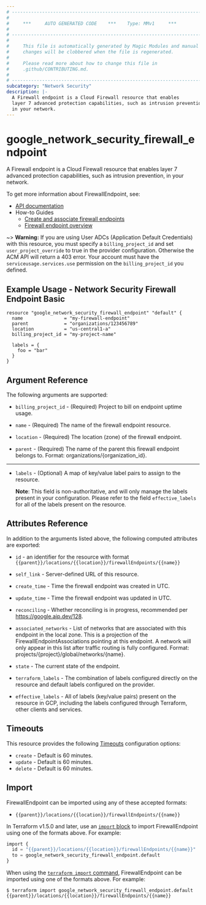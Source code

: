 ```yaml
---
# ----------------------------------------------------------------------------
#
#     ***     AUTO GENERATED CODE    ***    Type: MMv1     ***
#
# ----------------------------------------------------------------------------
#
#     This file is automatically generated by Magic Modules and manual
#     changes will be clobbered when the file is regenerated.
#
#     Please read more about how to change this file in
#     .github/CONTRIBUTING.md.
#
# ----------------------------------------------------------------------------
subcategory: "Network Security"
description: |-
  A Firewall endpoint is a Cloud Firewall resource that enables
  layer 7 advanced protection capabilities, such as intrusion prevention,
  in your network.
---
```


# google_network_security_firewall_endpoint

A Firewall endpoint is a Cloud Firewall resource that enables
layer 7 advanced protection capabilities, such as intrusion prevention,
in your network.


To get more information about FirewallEndpoint, see:

* [API documentation](https://cloud.google.com/firewall/docs/reference/network-security/rest/v1/organizations.locations.firewallEndpoints)
* How-to Guides
    * [Create and associate firewall endpoints](https://cloud.google.com/firewall/docs/configure-firewall-endpoints)
    * [Firewall endpoint overview](https://cloud.google.com/firewall/docs/about-firewall-endpoints)

~> **Warning:** If you are using User ADCs (Application Default Credentials) with this resource,
you must specify a `billing_project_id` and set `user_project_override` to true
in the provider configuration. Otherwise the ACM API will return a 403 error.
Your account must have the `serviceusage.services.use` permission on the
`billing_project_id` you defined.

## Example Usage - Network Security Firewall Endpoint Basic


```hcl
resource "google_network_security_firewall_endpoint" "default" {
  name               = "my-firewall-endpoint"
  parent             = "organizations/123456789"
  location           = "us-central1-a"
  billing_project_id = "my-project-name"

  labels = {
    foo = "bar"
  }
}
```

## Argument Reference

The following arguments are supported:


* `billing_project_id` -
  (Required)
  Project to bill on endpoint uptime usage.

* `name` -
  (Required)
  The name of the firewall endpoint resource.

* `location` -
  (Required)
  The location (zone) of the firewall endpoint.

* `parent` -
  (Required)
  The name of the parent this firewall endpoint belongs to.
  Format: organizations/{organization_id}.


- - -


* `labels` -
  (Optional)
  A map of key/value label pairs to assign to the resource.

  **Note**: This field is non-authoritative, and will only manage the labels present in your configuration.
  Please refer to the field `effective_labels` for all of the labels present on the resource.


## Attributes Reference

In addition to the arguments listed above, the following computed attributes are exported:

* `id` - an identifier for the resource with format `{{parent}}/locations/{{location}}/firewallEndpoints/{{name}}`

* `self_link` -
  Server-defined URL of this resource.

* `create_time` -
  Time the firewall endpoint was created in UTC.

* `update_time` -
  Time the firewall endpoint was updated in UTC.

* `reconciling` -
  Whether reconciling is in progress, recommended per https://google.aip.dev/128.

* `associated_networks` -
  List of networks that are associated with this endpoint in the local zone.
  This is a projection of the FirewallEndpointAssociations pointing at this
  endpoint. A network will only appear in this list after traffic routing is
  fully configured. Format: projects/{project}/global/networks/{name}.

* `state` -
  The current state of the endpoint.

* `terraform_labels` -
  The combination of labels configured directly on the resource
   and default labels configured on the provider.

* `effective_labels` -
  All of labels (key/value pairs) present on the resource in GCP, including the labels configured through Terraform, other clients and services.


## Timeouts

This resource provides the following
[Timeouts](https://developer.hashicorp.com/terraform/plugin/sdkv2/resources/retries-and-customizable-timeouts) configuration options:

- `create` - Default is 60 minutes.
- `update` - Default is 60 minutes.
- `delete` - Default is 60 minutes.

## Import


FirewallEndpoint can be imported using any of these accepted formats:

* `{{parent}}/locations/{{location}}/firewallEndpoints/{{name}}`


In Terraform v1.5.0 and later, use an [`import` block](https://developer.hashicorp.com/terraform/language/import) to import FirewallEndpoint using one of the formats above. For example:

```tf
import {
  id = "{{parent}}/locations/{{location}}/firewallEndpoints/{{name}}"
  to = google_network_security_firewall_endpoint.default
}
```

When using the [`terraform import` command](https://developer.hashicorp.com/terraform/cli/commands/import), FirewallEndpoint can be imported using one of the formats above. For example:

```
$ terraform import google_network_security_firewall_endpoint.default {{parent}}/locations/{{location}}/firewallEndpoints/{{name}}
```
